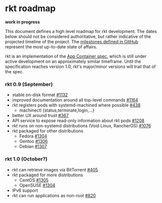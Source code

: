 # rkt roadmap

**work in progress**

This document defines a high level roadmap for rkt development.
The dates below should not be considered authoritative, but rather indicative of the projected timeline of the project.
The [milestones defined in GitHub](https://github.com/coreos/rkt/milestones) represent the most up-to-date state of affairs.

rkt is an implementation of the [App Container spec](https://github.com/appc/spec), which is still under active development on an approximately similar timeframe.
Until the specification reaches version 1.0, rkt's major/minor versions will trail that of the spec.

### rkt 0.9 (September)
- stable on-disk format [#1132](https://github.com/coreos/rkt/issues/1132)
- improved documentation around all top-level commands [#1164](https://github.com/coreos/rkt/issues/1164)
- rkt registers pods with systemd-machined where possible [#438](https://github.com/coreos/rkt/issues/438)
  - machinectl {status,terminate,login,...}
- better UX around trust [#367](https://github.com/coreos/rkt/issues/367)
- API service to expose read-only information about rkt pods [#1208](https://github.com/coreos/rkt/issues/1208)
- rkt runs on non-systemd distributions (Void Linux, RancherOS) [#1076](https://github.com/coreos/rkt/issues/1076)
- rkt packaged for other distributions 
  - Fedora [#1304](https://github.com/coreos/rkt/issues/1304) 
  - Gentoo [#1306](https://github.com/coreos/rkt/issues/1306) 
  - Debian [#1307](https://github.com/coreos/rkt/issues/1307) 

### rkt 1.0 (October?)
- rkt can retrieve images via BitTorrent [#405](https://github.com/coreos/rkt/issues/405)
- rkt packaged for more distributions
  - CentOS [#1305](https://github.com/coreos/rkt/issues/1305) 
  - OpenSUSE [#1304](https://github.com/coreos/rkt/issues/1308) 
- IPv6 support
- rkt can run applications as non-root [#820](https://github.com/coreos/rkt/issues/820)
